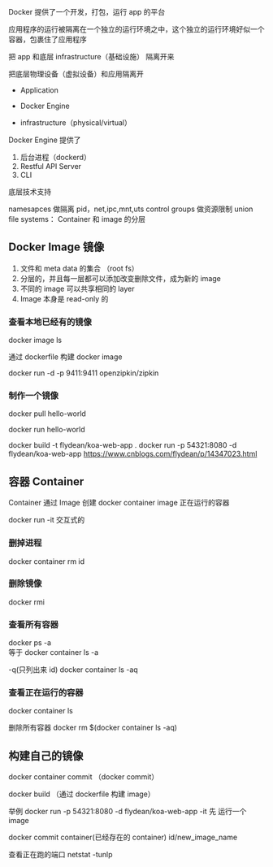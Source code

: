 Docker 提供了一个开发，打包，运行 app 的平台

应用程序的运行被隔离在一个独立的运行环境之中，这个独立的运行环境好似一个容器，包裹住了应用程序

把 app 和底层 infrastructure（基础设施） 隔离开来

把底层物理设备（虚拟设备）和应用隔离开

- Application

- Docker Engine

- infrastructure（physical/virtual）

Docker Engine 提供了

1. 后台进程（dockerd）
2. Restful API Server
3. CLI

底层技术支持

namesapces 做隔离 pid，net,ipc,mnt,uts
control groups 做资源限制
union file systems： Container 和 image 的分层

## Docker Image 镜像

1. 文件和 meta data 的集合 （root fs）
2. 分层的，并且每一层都可以添加改变删除文件，成为新的 image
3. 不同的 image 可以共享相同的 layer
4. Image 本身是 read-only 的

### 查看本地已经有的镜像

docker image ls

通过 dockerfile 构建 docker image

docker run -d -p 9411:9411 openzipkin/zipkin

### 制作一个镜像

docker pull hello-world

docker run hello-world

docker build -t flydean/koa-web-app .
docker run -p 54321:8080 -d flydean/koa-web-app
https://www.cnblogs.com/flydean/p/14347023.html

## 容器 Container

Container 通过 Image 创建
docker container image 正在运行的容器

docker run -it 交互式的

### 删掉进程

docker container rm id

### 删除镜像

docker rmi

### 查看所有容器

docker ps -a  
等于
docker container ls -a

-q(只列出来 id)
docker container ls -aq

### 查看正在运行的容器

docker container ls

删除所有容器
docker rm $(docker container ls -aq)

## 构建自己的镜像

docker container commit （docker commit）

docker build （通过 dockerfile 构建 image）

举例
docker run -p 54321:8080 -d flydean/koa-web-app -it
先 运行一个 image

docker commit container(已经存在的 container) id/new_image_name

查看正在跑的端口
netstat -tunlp
